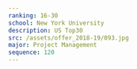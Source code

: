 ```yaml
---
ranking: 16-30
school: New York University
description: US Top30
src: /assets/offer_2018-19/093.jpg
major: Project Management
sequence: 120
---
```

